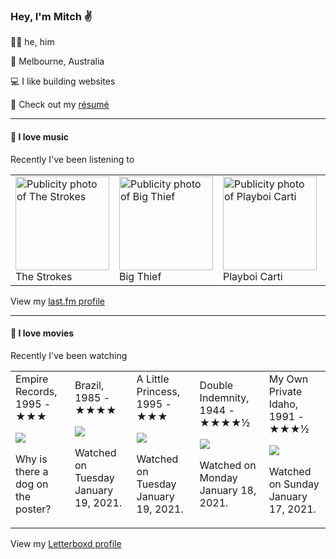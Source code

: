 <article><h3>Hey, I&#x27;m Mitch ✌️</h3><section><p>🙆‍♂️ he, him</p><p>📍 Melbourne, Australia</p><p>💻 I like building websites</p><p>📝 Check out my <a href="https://github.com/my-slab/resume">résumé</a></p></section><hr/><section><h4>💽 I love music</h4><p>Recently I&#x27;ve been listening to</p><table><tbody><td><img src="https://lastfm.freetls.fastly.net/i/u/174s/29c98431ed68a10f110cf47c89f174b3.png" height="150px" alt="Publicity photo of The Strokes"/><br/>The Strokes</td><td><img src="https://lastfm.freetls.fastly.net/i/u/174s/140fbd4e75078c59a9a1552a8dfd1d85.png" height="150px" alt="Publicity photo of Big Thief"/><br/>Big Thief</td><td><img src="https://lastfm.freetls.fastly.net/i/u/174s/ef217b8ec30f02e4afc94b693fc75a27.png" height="150px" alt="Publicity photo of Playboi Carti"/><br/>Playboi Carti</td><td><img src="https://lastfm.freetls.fastly.net/i/u/174s/996e2f00e3b7aeaca4748aed1d3bb1e3.png" height="150px" alt="Publicity photo of MGMT"/><br/>MGMT</td><td><img src="https://lastfm.freetls.fastly.net/i/u/174s/dcce04ead24c41f3857b37d498fca417.png" height="150px" alt="Publicity photo of Cut Copy"/><br/>Cut Copy</td></tbody></table><span>View my <a href="https://www.last.fm/user/mylsb">last.fm profile</a></span></section><hr/><section><h4>📼 I love movies</h4><p>Recently I&#x27;ve been watching</p><table><tbody><td>Empire Records, 1995 - ★★★<br/><span> <p><img src="https://a.ltrbxd.com/resized/sm/upload/td/nt/09/qr/e7ve7rwxBA9Y0mNEo1VcaW44htg-0-500-0-750-crop.jpg?k=ff3d1db1ec"/></p> <p>Why is there a dog on the poster?</p> </span></td><td>Brazil, 1985 - ★★★★<br/><span> <p><img src="https://a.ltrbxd.com/resized/film-poster/5/1/9/8/1/51981-brazil-0-500-0-750-crop.jpg?k=a545815f4b"/></p> <p>Watched on Tuesday January 19, 2021.</p> </span></td><td>A Little Princess, 1995 - ★★★<br/><span> <p><img src="https://a.ltrbxd.com/resized/sm/upload/xa/y9/gs/73/a7LslH4Ofdvi1oam9Bbhb2UyMR2-0-500-0-750-crop.jpg?k=fa59e62706"/></p> <p>Watched on Tuesday January 19, 2021.</p> </span></td><td>Double Indemnity, 1944 - ★★★★½<br/><span> <p><img src="https://a.ltrbxd.com/resized/film-poster/5/1/1/7/3/51173-double-indemnity-0-500-0-750-crop.jpg?k=b938e9967c"/></p> <p>Watched on Monday January 18, 2021.</p> </span></td><td>My Own Private Idaho, 1991 - ★★★½<br/><span> <p><img src="https://a.ltrbxd.com/resized/film-poster/5/1/6/3/4/51634-my-own-private-idaho-0-500-0-750-crop.jpg?k=aa9d286c71"/></p> <p>Watched on Sunday January 17, 2021.</p> </span></td></tbody></table><span>View my <a href="https://letterboxd.com/myslab/">Letterboxd profile</a></span></section></article>